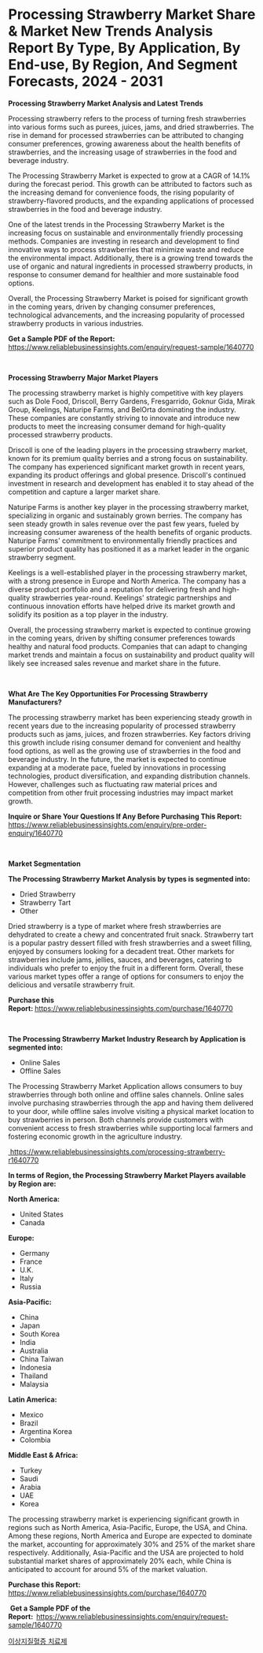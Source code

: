 <p><h1>Processing Strawberry Market Share & Market New Trends Analysis Report By Type, By Application, By End-use, By Region, And Segment Forecasts, 2024 - 2031</h1></p><p><strong>Processing Strawberry Market Analysis and Latest Trends</strong></p>
<p><p>Processing strawberry refers to the process of turning fresh strawberries into various forms such as purees, juices, jams, and dried strawberries. The rise in demand for processed strawberries can be attributed to changing consumer preferences, growing awareness about the health benefits of strawberries, and the increasing usage of strawberries in the food and beverage industry.</p><p>The Processing Strawberry Market is expected to grow at a CAGR of 14.1% during the forecast period. This growth can be attributed to factors such as the increasing demand for convenience foods, the rising popularity of strawberry-flavored products, and the expanding applications of processed strawberries in the food and beverage industry.</p><p>One of the latest trends in the Processing Strawberry Market is the increasing focus on sustainable and environmentally friendly processing methods. Companies are investing in research and development to find innovative ways to process strawberries that minimize waste and reduce the environmental impact. Additionally, there is a growing trend towards the use of organic and natural ingredients in processed strawberry products, in response to consumer demand for healthier and more sustainable food options.</p><p>Overall, the Processing Strawberry Market is poised for significant growth in the coming years, driven by changing consumer preferences, technological advancements, and the increasing popularity of processed strawberry products in various industries.</p></p>
<p><strong>Get a Sample PDF of the Report:&nbsp;</strong> <a href="https://www.reliablebusinessinsights.com/enquiry/request-sample/1640770">https://www.reliablebusinessinsights.com/enquiry/request-sample/1640770</a></p>
<p>&nbsp;</p>
<p><strong>Processing Strawberry Major Market Players</strong></p>
<p><p>The processing strawberry market is highly competitive with key players such as Dole Food, Driscoll, Berry Gardens, Fresgarrido, Goknur Gida, Mirak Group, Keelings, Naturipe Farms, and BelOrta dominating the industry. These companies are constantly striving to innovate and introduce new products to meet the increasing consumer demand for high-quality processed strawberry products.</p><p>Driscoll is one of the leading players in the processing strawberry market, known for its premium quality berries and a strong focus on sustainability. The company has experienced significant market growth in recent years, expanding its product offerings and global presence. Driscoll's continued investment in research and development has enabled it to stay ahead of the competition and capture a larger market share.</p><p>Naturipe Farms is another key player in the processing strawberry market, specializing in organic and sustainably grown berries. The company has seen steady growth in sales revenue over the past few years, fueled by increasing consumer awareness of the health benefits of organic products. Naturipe Farms' commitment to environmentally friendly practices and superior product quality has positioned it as a market leader in the organic strawberry segment.</p><p>Keelings is a well-established player in the processing strawberry market, with a strong presence in Europe and North America. The company has a diverse product portfolio and a reputation for delivering fresh and high-quality strawberries year-round. Keelings' strategic partnerships and continuous innovation efforts have helped drive its market growth and solidify its position as a top player in the industry.</p><p>Overall, the processing strawberry market is expected to continue growing in the coming years, driven by shifting consumer preferences towards healthy and natural food products. Companies that can adapt to changing market trends and maintain a focus on sustainability and product quality will likely see increased sales revenue and market share in the future.</p></p>
<p>&nbsp;</p>
<p><strong>What Are The Key Opportunities For Processing Strawberry Manufacturers?</strong></p>
<p><p>The processing strawberry market has been experiencing steady growth in recent years due to the increasing popularity of processed strawberry products such as jams, juices, and frozen strawberries. Key factors driving this growth include rising consumer demand for convenient and healthy food options, as well as the growing use of strawberries in the food and beverage industry. In the future, the market is expected to continue expanding at a moderate pace, fueled by innovations in processing technologies, product diversification, and expanding distribution channels. However, challenges such as fluctuating raw material prices and competition from other fruit processing industries may impact market growth.</p></p>
<p><strong>Inquire or Share Your Questions If Any Before Purchasing This Report:</strong> <a href="https://www.reliablebusinessinsights.com/enquiry/pre-order-enquiry/1640770">https://www.reliablebusinessinsights.com/enquiry/pre-order-enquiry/1640770</a></p>
<p>&nbsp;</p>
<p><strong>Market Segmentation</strong></p>
<p><strong>The Processing Strawberry Market Analysis by types is segmented into:</strong></p>
<p><ul><li>Dried Strawberry</li><li>Strawberry Tart</li><li>Other</li></ul></p>
<p><p>Dried strawberry is a type of market where fresh strawberries are dehydrated to create a chewy and concentrated fruit snack. Strawberry tart is a popular pastry dessert filled with fresh strawberries and a sweet filling, enjoyed by consumers looking for a decadent treat. Other markets for strawberries include jams, jellies, sauces, and beverages, catering to individuals who prefer to enjoy the fruit in a different form. Overall, these various market types offer a range of options for consumers to enjoy the delicious and versatile strawberry fruit.</p></p>
<p><strong>Purchase this Report:&nbsp;</strong><a href="https://www.reliablebusinessinsights.com/purchase/1640770">https://www.reliablebusinessinsights.com/purchase/1640770</a></p>
<p>&nbsp;</p>
<p><strong>The Processing Strawberry Market Industry Research by Application is segmented into:</strong></p>
<p><ul><li>Online Sales</li><li>Offline Sales</li></ul></p>
<p><p>The Processing Strawberry Market Application allows consumers to buy strawberries through both online and offline sales channels. Online sales involve purchasing strawberries through the app and having them delivered to your door, while offline sales involve visiting a physical market location to buy strawberries in person. Both channels provide customers with convenient access to fresh strawberries while supporting local farmers and fostering economic growth in the agriculture industry.</p></p>
<p><a href="https://www.reliablebusinessinsights.com/processing-strawberry-r1640770">&nbsp;https://www.reliablebusinessinsights.com/processing-strawberry-r1640770</a></p>
<p><strong>In terms of Region, the Processing Strawberry Market Players available by Region are:</strong></p>
<p>
    <p> <strong> North America: </strong>
        <ul>
            <li>United States</li>
            <li>Canada</li>
        </ul>
        </p> 
    <p> <strong> Europe: </strong>
        <ul>
            <li>Germany</li>
            <li>France</li>
            <li>U.K.</li>
            <li>Italy</li>
            <li>Russia</li>
        </ul>
        </p> 
    <p> <strong> Asia-Pacific: </strong>
        <ul>
            <li>China</li>
            <li>Japan</li>
            <li>South Korea</li>
            <li>India</li>
            <li>Australia</li>
            <li>China Taiwan</li>
            <li>Indonesia</li>
            <li>Thailand</li>
            <li>Malaysia</li>
        </ul>
        </p> 
    <p> <strong> Latin America: </strong>
        <ul>
            <li>Mexico</li>
            <li>Brazil</li>
            <li>Argentina Korea</li>
            <li>Colombia</li>
        </ul>
        </p> 
    <p> <strong> Middle East & Africa: </strong>
        <ul>
            <li>Turkey</li>
            <li>Saudi</li>
            <li>Arabia</li>
            <li>UAE</li>
            <li>Korea</li>
        </ul>
    </p>
    </p>
<p><p>The processing strawberry market is experiencing significant growth in regions such as North America, Asia-Pacific, Europe, the USA, and China. Among these regions, North America and Europe are expected to dominate the market, accounting for approximately 30% and 25% of the market share respectively. Additionally, Asia-Pacific and the USA are projected to hold substantial market shares of approximately 20% each, while China is anticipated to account for around 5% of the market valuation.</p></p>
<p><strong>Purchase this Report: </strong><a href="https://www.reliablebusinessinsights.com/purchase/1640770">https://www.reliablebusinessinsights.com/purchase/1640770</a></p>
<p>&nbsp;<strong>Get a Sample PDF of the Report:&nbsp;&nbsp;</strong><a href="https://www.reliablebusinessinsights.com/enquiry/request-sample/1640770">https://www.reliablebusinessinsights.com/enquiry/request-sample/1640770</a></p>
<p><strong></strong></p>
<p><p><a href="https://github.com/JosefaRice/Market-Research-Report-List-1/blob/main/410844982731.md">이상지질혈증 치료제</a></p></p>